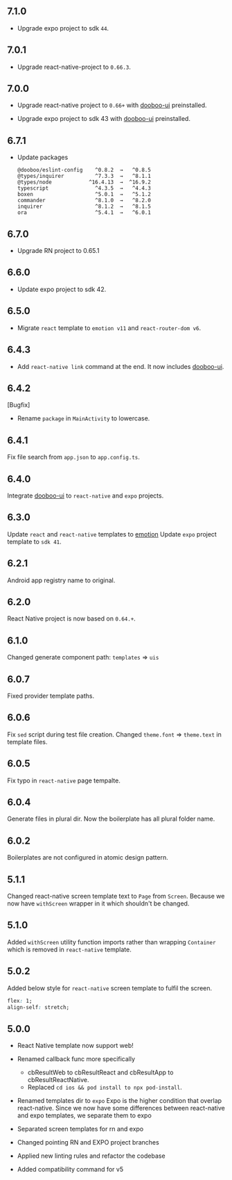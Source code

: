 ## 7.1.0

- Upgrade expo project to sdk `44`.

## 7.0.1

- Upgrade react-native-project to `0.66.3`.

## 7.0.0

- Upgrade react-native project to `0.66+` with [dooboo-ui](https://github.com/dooboolab/dooboo-ui) preinstalled.

- Upgrade expo project to sdk 43 with [dooboo-ui](https://github.com/dooboolab/dooboo-ui) preinstalled.

## 6.7.1

- Update packages

  ```
  @dooboo/eslint-config    ^0.8.2  →   ^0.8.5
  @types/inquirer          ^7.3.3  →   ^8.1.1
  @types/node            ^16.4.13  →  ^16.9.2
  typescript               ^4.3.5  →   ^4.4.3
  boxen                    ^5.0.1  →   ^5.1.2
  commander                ^8.1.0  →   ^8.2.0
  inquirer                 ^8.1.2  →   ^8.1.5
  ora                      ^5.4.1  →   ^6.0.1
  ```

## 6.7.0

- Upgrade RN project to 0.65.1

## 6.6.0

- Update expo project to sdk 42.

## 6.5.0

- Migrate `react` template to `emotion v11` and `react-router-dom v6`.

## 6.4.3

- Add `react-native link` command at the end. It now includes [dooboo-ui](https://dooboo-ui.dooboolab.com).

## 6.4.2

[Bugfix]

- Rename `package` in `MainActivity` to lowercase.

## 6.4.1

Fix file search from `app.json` to `app.config.ts`.

## 6.4.0

Integrate [dooboo-ui](https://github.com/dooboolab/dooboo-ui) to `react-native` and `expo` projects.

## 6.3.0

Update `react` and `react-native` templates to [emotion](https://emotion.sh)
Update `expo` project template to `sdk 41`.

## 6.2.1

Android app registry name to original.

## 6.2.0

React Native project is now based on `0.64.+`.

## 6.1.0

Changed generate component path: `templates` => `uis`

## 6.0.7

Fixed provider template paths.

## 6.0.6

Fix `sed` script during test file creation.
Changed `theme.font` => `theme.text` in template files.

## 6.0.5

Fix typo in `react-native` page tempalte.

## 6.0.4

Generate files in plural dir. Now the boilerplate has all plural folder name.

## 6.0.2

Boilerplates are not configured in atomic design pattern.

## 5.1.1

Changed react-native screen template text to `Page` from `Screen`. Because we now have `withScreen` wrapper in it which shouldn't be changed.

## 5.1.0

Added `withScreen` utility function imports rather than wrapping `Container` which is removed in `react-native` template.

## 5.0.2

Added below style for `react-native` screen template to fulfil the screen.

```css
flex: 1;
align-self: stretch;
```

## 5.0.0

- React Native template now support web!

- Renamed callback func more specifically

  - cbResultWeb to cbResultReact and cbResultApp to cbResultReactNative.
  - Replaced `cd ios && pod install to npx pod-install`.

- Renamed templates dir to `expo`
  Expo is the higher condition that overlap react-native. Since we now have some differences between react-native and expo templates, we separate them to expo

- Separated screen templates for rn and expo

- Changed pointing RN and EXPO project branches

- Applied new linting rules and refactor the codebase

- Added compatibility command for v5
